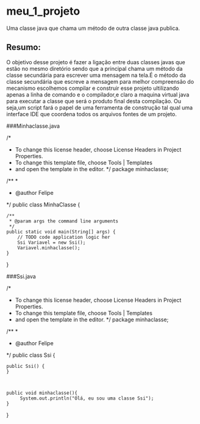 # meu_1_projeto
Uma classe java que chama um método de outra classe java publica.
## Resumo:
O objetivo desse projeto é fazer a ligação entre duas classes javas que estão no mesmo diretório sendo que a principal chama um método da classe secundária para escrever uma mensagem na tela.É o método da classe secundária que escreve a mensagem
para melhor compreensão do mecanismo escolhemos compilar e construir esse projeto ultilizando apenas a linha de comando e o compilador,e claro a maquina virtual java para executar a classe que será  o produto final desta compilação.
Ou seja,um script fará o papel de uma ferramenta de construção tal qual uma interface IDE que coordena todos os arquivos fontes de um projeto.

###Minhaclasse.java

/*
 * To change this license header, choose License Headers in Project Properties.
 * To change this template file, choose Tools | Templates
 * and open the template in the editor.
 */
package minhaclasse;

/**
 *
 * @author Felipe
 
 */
public class MinhaClasse {

  
   

    /**
     * @param args the command line arguments
     */
    public static void main(String[] args) {
        // TODO code application logic her 
        Ssi Variavel = new Ssi();
        Variavel.minhaclasse();
    }


}

###Ssi.java


/*
 * To change this license header, choose License Headers in Project Properties.
 * To change this template file, choose Tools | Templates
 * and open the template in the editor.
 */
package minhaclasse;

/**
 *
 * @author Felipe
 
 */
public class Ssi {

    public Ssi() {
    }

    
    
    public void minhaclasse(){
         System.out.println("Olá, eu sou uma classe Ssi");
    }
}
